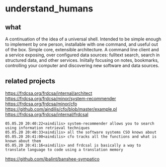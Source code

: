 # understand_humans
## what
A continuation of the idea of a universal shell. Intended to be simple enough to implement by one person, installable with one command, and useful out of the box. Simple core, extensible architecture. A command line client and a service exposing, over configured data sources: fulltext search, search in structured data, and other services. Iniitally focusing on notes, bookmarks, controlling your computer and discovering new software and data sources.

## related projects
https://frdcsa.org/frdcsa/internal/architect https://frdcsa.org/frdcsa/minor/system-recommender https://frdcsa.org/frdcsa/minor/cfo https://github.com/aindilis/cfo/blob/master/example.pl https://frdcsa.org/frdcsa/internal/frdcsal
```
05.05.20 20:40:22<aindilis> system-recommender allows you to search using information retrieval techniques
05.05.20 20:40:33<aindilis> all the software systems CSO knows about
05.05.20 20:41:00<aindilis> cfo tracks all the functions and what is known about them
05.05.20 20:41:16<aindilis> and frdcsal is basically a way to translate language to code using a translation memory
```
https://github.com/jbalint/banshee-sympatico



